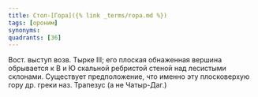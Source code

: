 ```yaml
---
title: Стол-[Гора]({% link _terms/гора.md %})
tags: [ороним]
synonyms:
quadrants: [З6]
---
```


Вост. выступ возв. Тырке III; его плоская обнаженная вершина обрывается к В и Ю
скальной ребристой стеной над лесистыми склонами. Существует предположение, что
именно эту плосковерхую гору др. греки наз. Трапезус (а не Чатыр-Даг.)
